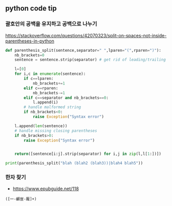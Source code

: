 ## python code tip

### 괄호안의 공백을 유지하고 공백으로 나누기

https://stackoverflow.com/questions/42070323/split-on-spaces-not-inside-parentheses-in-python


```python
def parenthesis_split(sentence,separator=" ",lparen="(",rparen=")"):
    nb_brackets=0
    sentence = sentence.strip(separator) # get rid of leading/trailing seps

    l=[0]
    for i,c in enumerate(sentence):
        if c==lparen:
            nb_brackets+=1
        elif c==rparen:
            nb_brackets-=1
        elif c==separator and nb_brackets==0:
            l.append(i)
        # handle malformed string
        if nb_brackets<0:
            raise Exception("Syntax error")

    l.append(len(sentence))
    # handle missing closing parentheses
    if nb_brackets>0:
        raise Exception("Syntax error")


    return([sentence[i:j].strip(separator) for i,j in zip(l,l[1:])])

print(parenthesis_split("blah (blah2 (blah3))|blah4 blah5"))
```


### 한자 찾기
- https://www.epubguide.net/118

```
([一-龥豈-龎]+)
```

